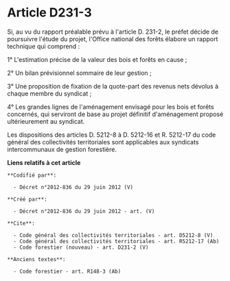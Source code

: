 # Article D231-3

Si, au vu du rapport préalable prévu à l'article D. 231-2, le préfet décide de poursuivre l'étude du projet, l'Office
national des forêts élabore un rapport technique qui comprend :

1° L'estimation précise de la valeur des bois et forêts en cause ;

2° Un bilan prévisionnel sommaire de leur gestion ;

3° Une proposition de fixation de la quote-part des revenus nets dévolus à chaque membre du syndicat ;

4° Les grandes lignes de l'aménagement envisagé pour les bois et forêts concernés, qui serviront de base au projet définitif
d'aménagement proposé ultérieurement au syndicat.

Les dispositions des articles D. 5212-8 à D. 5212-16 et R. 5212-17 du code général des collectivités territoriales sont
applicables aux syndicats intercommunaux de gestion forestière.

**Liens relatifs à cet article**

	**Codifié par**:

	  - Décret n°2012-836 du 29 juin 2012 (V)

	**Créé par**:

	  - Décret n°2012-836 du 29 juin 2012 - art. (V)

	**Cite**:

	  - Code général des collectivités territoriales - art. D5212-8 (V)
	  - Code général des collectivités territoriales - art. R5212-17 (Ab)
	  - Code forestier (nouveau) - art. D231-2 (V)

	**Anciens textes**:

	  - Code forestier - art. R148-3 (Ab)
